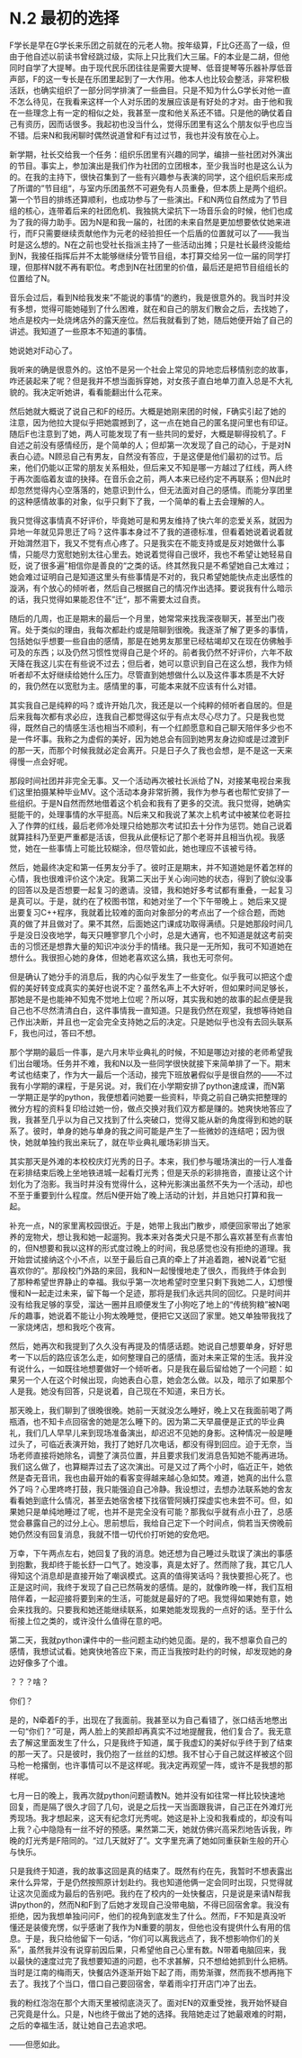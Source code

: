 # N.2 最初的选择

F学长是早在G学长来乐团之前就在的元老人物。按年级算，F比G还高了一级，但由于他自述以前读书曾经跳过级，实际上只比我们大三届。F的本业是二胡，但他同时自学了大提琴。由于现代民乐团往往是需要大提琴、低音提琴等乐器补厚低音声部，F的这一专长是在乐团里起到了一大作用。他本人也比较会整活，非常积极活跃，也确实组织了一部分同学排演了一些曲目。只是不知为什么G学长对他一直不怎么待见，在我看来这样一个人对乐团的发展应该是有好处的才对。由于他和我在一些理念上有一定的相似之处，我甚至一度和他关系还不错。只是他的确仗着自己有资历，因而话很多。我起初也没当什么，觉得乐团里有这么个朋友似乎也应当不错。后来N和我闲聊时偶然说道曾和F有过过节，我也并没有放在心上。

新学期，社长交给我一个任务：组织乐团里有兴趣的同学，编排一些社团对外演出的节目。事实上，参加演出是我们作为社团的立团根本，至少我当时也是这么认为的。在我的主持下，很快召集到了一些有兴趣参与表演的同学，这个组织后来形成了所谓的”节目组“，与室内乐团虽然不可避免有人员重叠，但本质上是两个组织。第一个节目的排练还算顺利，也成功参与了一些演出。F和N两位自然成为了节目组的核心，连带着后来的社团危机、我独挑大梁抗下一场音乐会的时候，他们也成为了我的得力助手。因为N是和我一届的，社团的未来自然是更加想要依仗她来进行，而F只需要继续贡献他作为元老的经验担任一个后盾的位置就可以了——我当时是这么想的。N在之前也受社长指派主持了一些活动出摊；只是社长最终没能给到N，我接任指挥后并不太能够继续分管节目组，本打算交给另一位一届的同学打理，但那样N就不再有职位。考虑到N在社团里的价值，最后还是把节目组组长的位置给了N。

音乐会过后，看到N给我发来”不能说的事情“的邀约，我是很意外的。我当时并没有多想，觉得可能她碰到了什么困难，就在和自己的朋友们散会之后，去找她了，地点是校内一处烧烤店外的露天座位。然后我就看到了她，随后她便开始了自己的讲述。我知道了一些原本不知道的事情。

她说她对F动心了。

我听来的确是很意外的。这怕不是另一个社会上常见的异地恋后移情别恋的故事，咋还装起来了呢？但是我并不想当面拆穿她，对女孩子直白地单刀直入总是不大礼貌的。我决定听她讲，看看能翻出什么花来。

然后她就大概说了说自己和F的经历。大概是她刚来团的时候，F确实引起了她的注意，因为他拉大提似乎把她震撼到了，这一点在她自己的匿名提问里也有印证。随后F也注意到了她，两人可能发现了有一些共同的爱好，大概是聊得投机了。F自述之前没有感情经历，是个简单的人；但却第一次发现了自己的动心，于是对N表白心迹。N顾忌自己有男友，自然没有答应，于是这便是他们最初的过节。后来，他们仍能以正常的朋友关系相处，但后来又不知是哪一方越过了红线，两人终于再次面临着友谊的抉择。在音乐会之前，两人本来已经约定不再联系；但N此时却忽然觉得内心空落落的，她意识到什么，但无法面对自己的感情。而能分享团里的这种感情故事的对象，似乎只剩下了我，一个简单的看上去会理解的人。

我只觉得这事情真不好评价，毕竟她可是和男友维持了快六年的恋爱关系，就因为异地一年就见异思迁了吗？这件事本身过不了我的道德标准，但看着她说着说着就开始潸然泪下，我又不觉有点心疼了。只是我实在不能支持或是反对她做什么事情，只能尽力宽慰她别太往心里去。她说着觉得自己很坏，我也不希望让她轻易自贬，说了很多遍”相信你是善良的“之类的话。终其然我只是不希望她自己太难过；她会难过证明自己是知道这里头有些事情是不对的，我只希望她能快点走出感性的漩涡，有个放心的倾听者，然后自己根据自己的情况作出选择。要说我有什么暗示的话，我只觉得如果能忍住不”迁“，那不需要太过自责。

随后的几周，也正是期末的最后一个月里，她常常来找我深夜聊天，甚至出门夜宵。处于类似的理由，我每次都赴约或是陪聊到很晚。我逐渐了解了更多的事情，包括她似乎想要一些自由的感情，那是在她男友那里已经枯竭却又在现在仿佛触手可及的东西；以及仍然习惯性觉得自己是个坏的。前者我仍然不好评价，六年不敌天降在我这儿实在有些说不过去；但后者，她可以意识到自己在这么想，我作为倾听者却不太好继续给她什么压力。尽管直到她想做什么以及这件事本质是不大好的，我仍然在以宽慰为主。感情里的事，可能本来就不应该有什么对错。

其实我自己是纯粹的吗？或许开始几次，我还是以一个纯粹的倾听者自居的。但是后来我每次都有求必应，连我自己都觉得这似乎有点太尽心尽力了。只是我也觉得，既然自己的情感生活也相当不顺利，有一个红颜愿意和自己聊天陪伴多少也不是一件坏事。我称之为虚假的美好，因为她总会有回到她男友身边抑或是过渡到F的那一天，而那个时候我就必定会离开。只是日子久了我也会想，是不是这一天来得慢一点会好呢。

那段时间社团并非完全无事。又一个活动再次被社长派给了N，对接某电视台来我们这里拍摄某种毕业MV。这个活动本身非常折腾，我作为参与者也帮忙安排了一些组织。于是N自然而然地借着这个机会和我有了更多的交流。我只觉得，她确实挺能干的，处理事情的水平挺高。N后来又和我说了某次上机考试中被某位老哥拉入了作弊的红线，最后老师冷处理只给她那次考试扣去十分作为惩罚。她自己说着就算挂科乃至更严重都是活该，但我从此便标记了那个老哥并且相当仇视。我感觉，她在一些事情上可能比较糊涂，但尽管如此，她也理应不该被亏待。

然后，她最终决定和第一任男友分手了。彼时正是期末，并不知道她是怀着怎样的心情，我也很难评价这个决定。我第二天出于关心询问她的状态，得到了貌似没事的回答以及是否想要一起复习的邀请。没错，我和她好多考试都有重叠，一起复习是真可以。于是，就约在了校图书馆，和她对坐了一个下午带晚上 。她后来又提出要复习C++程序，我就着比较难的面向对象部分的考点出了一个综合题，而她真的做了并且做对了。果不其然，后面她这门课成功取得满绩。只是她那段时间几乎是没日没夜地学，每天只睡寥寥几个小时，总是大通宵，也不知道是就这考前突击的习惯还是想靠大量的知识冲淡分手的情绪。我只是一无所知，我可不知道她在想什么。我很担心她的身体，但她老喜欢这么搞，我也无可奈何。

但是确认了她分手的消息后，我的内心似乎发生了一些变化。似乎我可以把这个虚假的美好转变成真实的美好也说不定？虽然名声上不大好听，但如果时间足够长，那她是不是也能神不知鬼不觉地上位呢？所以呀，其实我和她的故事的起点便是我自己也不尽然清清白白，这件事情我一直知道。只是我仍然在观望，我想等待她自己作出决断，并且也一定会完全支持她之后的决定。只是她似乎也没有去回头联系F，我也问过，答曰不想。

那个学期的最后一件事，是六月末毕业典礼的时候，不知是哪边对接的老师希望我们出台暖场。任务并不难，我和N以及一些同学很快就接下来简单排了一下。期末考试也结束了，作为大一最后一个活动，接完下班放暑假似乎是很自然的——不过我有小学期的课程，于是另说。对，我们在小学期安排了python速成课，而N第一学期正是学的python，我便想着问她要一些资料，毕竟之前自己确实把整理的微分方程的资料复印给过她一份，做点交换对我们双方都是赚的。她爽快地答应了我，我甚至几乎以为自己又找到了什么突破口，觉得又能从新的角度得到和她的联系了。彼时，单身的她与单身的我之间可能是产生了一些微妙的连结吧；因为很快，她就单独约我出来玩了，就在毕业典礼暖场彩排当天。

其实那天是外滩的本校校庆灯光秀的日子。本来，我们参与暖场演出的一行人准备在彩排结束后晚上坐地铁进城一起看灯光秀；但是天杀的彩排拖沓，直接让这个计划化为了泡影。我当时并没有觉得什么，这种光影演出虽然不失为一个活动，却也不至于重要到什么程度。然后N便开始了晚上活动的计划，并且她只打算和我一起。

补充一点，N的家里离校园很近。于是，她带上我出门散步，顺便回家带出了她家养的宠物犬，想让我和她一起遛狗。我本来对各类犬只是不那么喜欢甚至有点害怕的，但N想要和我以这样的形式度过晚上的时间，我总感觉也没有拒绝的道理。我开始尝试接纳这个小不点，以至于最后自己真的牵上了并追着跑，被N说着“它挺喜欢你的”。那段校门外路的来回，我和N一起慢慢地走了很久，而我终于体会到了那种希望世界静止的幸福。我似乎第一次地希望时空里只剩下我她二人，幻想慢慢和N一起走过未来，留下每一个足迹，那将是我们永远共同的回忆。只是时间并没有给我足够的享受，溜达一圈并且顺便发生了小狗吃了地上的“传统狗粮”被N喝斥的趣事，她说着不能让小狗太晚睡觉，便把它又送回了家里。她又单独带我找了一家烧烤店，想和我吃个夜宵。

然后，她再次和我提到了久久没有再提及的情感话题。她说自己想要单身，好好思考一下以后的路应该怎么走，如何整理自己的感情，面对未来正常的生活。我并没有说什么，一如既往地想要做好一个倾听者。只是我在最后留给她了一个问题：如果另一个人在这个时候出现，向她表白心意，她会怎么做。以及，暗示了如果那个人是我。她没有回答，只是说着，自己现在不知道，来日方长。

那天晚上，我们聊到了很晚很晚。她前一天就没怎么睡好，晚上又在我面前喝了两瓶酒，也不知卡点回宿舍的她是怎么睡下的。因为第二天早晨便是正式的毕业典礼，我们几人早早儿来到现场准备演出，却迟迟不见她的身影。这种情况一般是睡过头了，可临近表演开始，我打了她好几次电话，都没有得到回应。迫于无奈，当场老师直接将她除名，调整了演员位置，并且要求我们发消息告知她不能再进场。我们这么做了，也算糊弄过去了这次演出。可是又过了两个小时，临近正午，她依然是杳无音讯，我也由最开始的看客变得越来越心急如焚。难道，她真的出什么意外了吗？心里咚咚打鼓，我只能强迫自己冷静。我设想过，去想办法联系她的舍友看看她到底什么情况，甚至去她宿舍楼下找宿管阿姨打探虚实也未尝不可。但，如果她只是单纯地睡过了呢，也并不是完全没有可能？那我似乎就有点小丑了，总感觉会暴露自己的过分上心。思前想后，我给自己定下一个时间点，倘若当天傍晚前她仍然没有回复消息，我就不惜一切代价打听她的安危吧。

万幸，下午两点左右，她回复了我的消息。她还想为自己睡过头耽误了演出的事感到抱歉，我却终于能长舒一口气了。她没事，真是太好了。然而除了我，其它几人得知这个消息却是直接开始了嘲讽模式。这真的值得笑话吗？我快要担心死了。也正是这时间，我终于发现了自己已然萌发的感情。是的，就像昨晚一样，我们互相陪伴着，一起迎接将要到来的生活，可能就是最好的了吧。我觉得如果她有意，她会来找我的。只要我和她还能继续联系，如果她能发现我的一点好的话。至于什么衔接上位之类的，或许没什么值得在意的吧。

第二天，我就python课件中的一些问题主动约她见面。是的，我不想辜负自己的感情，我想试试看。她爽快地答应下来，而正当我按时赴约的时候，却发现她的身边好像多了个谁。

？？？啥？

你们？

是的，N牵着F的手，出现在了我面前。我甚至以为自己看错了，张口结舌地憋出一句“你们？”可是，两人脸上的笑颜却再真实不过地提醒我，他们复合了。我无意去了解这里面发生了什么，只是我终于知道，属于我虚幻的美好似乎终于到了结束的那一天了。只是彼时，我仍抱了一丝丝的幻想。我不甘心于自己就这样被这个回马枪一枪撂倒，也许事情可以不是这样呢。我决定再观望一阵，或许不是我想的那样呢。

七月一日的晚上，我再次就python问题请教N。她并没有如往常一样比较快速地回复，而是隔了很久才回了几句，说是之后找一天当面跟我讲，自己正在外滩灯光秀现场。我才想起来，这天有纪念灯光秀呢。她这是补上没和我看成的，却没有叫上我？心中隐隐有一丝不好的预感。果然第二天，她就仿佛兴高采烈地告诉我，昨晚的灯光秀是F陪同的。“过几天就好了”。文字里充满了她如同重获新生般的开心与快乐。

只是我终于知道，我的故事这回是真的结束了。既然有约在先，我暂时不想表露出来什么异常，于是仍然按照原计划赴约。我也知道他俩一定会同时出现，只觉得就让这次见面成为最后的告别吧。我约在了校内的一处快餐店，只是说是来请N帮我讲python的，然而N和F到了后她才发现自己没带电脑，不得已回宿舍拿。我没有拒绝，因为我想单独问问F，他们的视角到底发生了什么。然而，F不知是真没听懂还是装傻充愣，似乎感谢了我作为N重要的朋友，但他也没有提供什么有用的信息。于是，我只给他留下一句话，“你们可以离我远点了，我不想影响你们的关系”，虽然我并没有说穿前因后果，只希望他自己心里有数。N带着电脑回来，我以最快的速度过完了我想要知道的问题，也不求甚解，只不想给她抓到什么把柄。当时是江南的梅雨天，快餐店外逐渐开始下起了雨，雨势渐骤，然而我不想再拖下去了。我找了个当口，借口自己要回宿舍，举着雨伞打开店门冲了出去。

我的粉红泡泡在那个大雨天里被彻底浇灭了。面对EN的双重受挫，我开始怀疑自己究竟是什么。只是，N也终于做出了她的选择。我陪她走过了她最艰难的时期，之后的幸福生活，就让她自己去追求吧。

——但愿如此。
